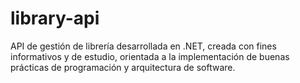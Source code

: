 # library-api
API de gestión de librería desarrollada en .NET, creada con fines informativos y de estudio, orientada a la implementación de buenas prácticas de programación y arquitectura de software.
